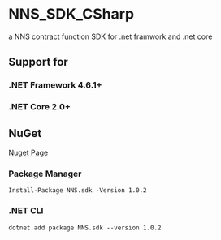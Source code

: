# NNS_SDK_CSharp
a NNS contract function SDK for .net framwork and .net core

## Support for 

### .NET Framework 4.6.1+

### .NET Core 2.0+


## NuGet
[Nuget Page](https://www.nuget.org/packages/NNS.sdk/)

### Package Manager

```
Install-Package NNS.sdk -Version 1.0.2
```

### .NET CLI


```
dotnet add package NNS.sdk --version 1.0.2
```